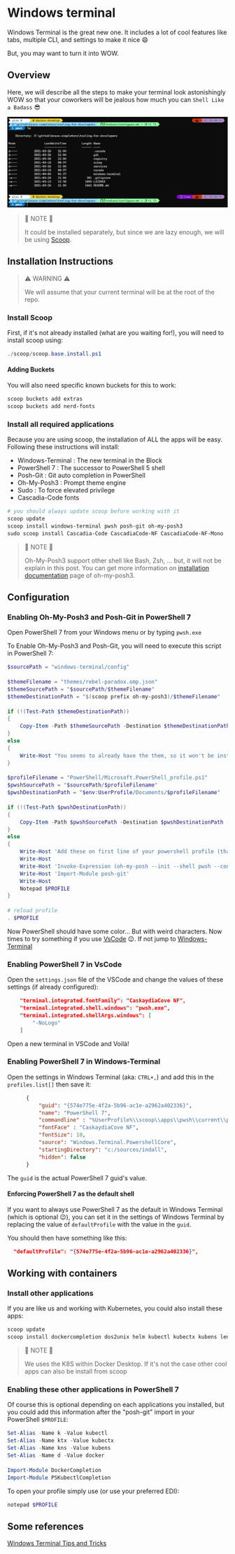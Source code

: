 # Windows terminal

Windows Terminal is the great new one. It includes a lot of cool features like tabs, multiple CLI, and settings to make it nice :smile:

But, you may want to turn it into WOW.

## Overview

Here, we will describe all the steps to make your terminal look astonishingly WOW so that your coworkers will be jealous how much you can `Shell Like a Badass` :sunglasses:

![WT Like a badass](images/wt-like-badass.png)

> :memo: NOTE :memo:
>
> It could be installed separately, but since we are lazy enough, we will be using [Scoop](../scoop/README.md).

## Installation Instructions

> :warning: WARNING :warning:
>
> We will assume that your current terminal will be at the root of the repo.

### Install Scoop

First, if it's not already installed (what are you waiting for!), you will need to install scoop using:

```powershell
./scoop/scoop.base.install.ps1
```

#### Adding Buckets

You will also need specific known buckets for this to work:

```powershell
scoop buckets add extras
scoop buckets add nerd-fonts
```

### Install all required applications

Because you are using scoop, the installation of ALL the apps will be easy. Following these instructions will install:

- Windows-Terminal : The new terminal in the Block
- PowerShell 7 : The successor to PowerShell 5 shell
- Posh-Git : Git auto completion in PowerShell
- Oh-My-Posh3 : Prompt theme engine
- Sudo : To force elevated privilege
- Cascadia-Code fonts

```powershell
# you should always update scoop before working with it
scoop update
scoop install windows-terminal pwsh posh-git oh-my-posh3
sudo scoop install Cascadia-Code CascadiaCode-NF CascadiaCode-NF-Mono
```

> :memo: NOTE :memo:
>
> Oh-My-Posh3 support other shell like Bash, Zsh, ... but, it will not be explain in this post. You can get more information on [installation documentation](https://ohmyposh.dev/docs/installation) page of oh-my-posh3.

## Configuration

### Enabling Oh-My-Posh3 and Posh-Git in PowerShell 7

Open PowerShell 7 from your Windows menu or by typing `pwsh.exe`

To Enable Oh-My-Posh3 and Posh-Git, you will need to execute this script in PowerShell 7:

```powershell
$sourcePath = "windows-terminal/config"

$themeFilename = "themes/rebel-paradox.omp.json"
$themeSourcePath = "$sourcePath/$themeFilename"
$themeDestinationPath = "$(scoop prefix oh-my-posh3)/$themeFilename"

if (!(Test-Path $themeDestinationPath))
{
    Copy-Item -Path $themeSourcePath -Destination $themeDestinationPath -Force -Recurse
}
else
{
    Write-Host "You seems to already have the them, so it won't be installed"
}

$profileFilename = "PowerShell/Microsoft.PowerShell_profile.ps1"
$pwshSourcePath = "$sourcePath/$profileFilename"
$pwshDestinationPath = "$env:UserProfile/Documents/$profileFilename"

if (!(Test-Path $pwshDestinationPath))
{
    Copy-Item -Path $pwshSourcePath -Destination $pwshDestinationPath -Force -Recurse
}
else
{
    Write-Host 'Add these on first line of your powershell profile (that will open):'
    Write-Host
    Write-Host 'Invoke-Expression (oh-my-posh --init --shell pwsh --config "$(scoop prefix oh-my-posh3)/themes/rebel-paradox.omp.json")'
    Write-Host 'Import-Module posh-git'
    Write-Host
    Notepad $PROFILE
}

# reload profile
. $PROFILE
```

Now PowerShell should have some color... But with weird characters. Now times to try something if you use [VsCode](#enabling-powershell-7-in-vscode) :wink:. If not jump to [Windows-Terminal](#enabling-powershell-7-in-windows-terminal)

### Enabling PowerShell 7 in VsCode

Open the `settings.json` file of the VSCode and change the values of these settings (if already configured):

```json
    "terminal.integrated.fontFamily": "CaskaydiaCove NF",
    "terminal.integrated.shell.windows": "pwsh.exe",
    "terminal.integrated.shellArgs.windows": [
        "-NoLogo"
    ]
```

Open a new terminal in VSCode and Voilà!

### Enabling PowerShell 7 in Windows-Terminal

Open the settings in Windows Terminal (aka: `CTRL+,`) and add this in the `profiles.list[]` then save it:

```json
      {
          "guid": "{574e775e-4f2a-5b96-ac1e-a2962a402336}",
          "name": "PowerShell 7",
          "commandline" : "%UserProfile%\\scoop\\apps\\pwsh\\current\\pwsh.exe",
          "fontFace" : "CaskaydiaCove NF",
          "fontSize": 10,
          "source": "Windows.Terminal.PowershellCore",
          "startingDirectory": "c:/sources/indall",
          "hidden": false
      }
```

The `guid` is the actual PowerShell 7 guid's value.

#### Enforcing PowerShell 7 as the default shell

If you want to always use PowerShell 7 as the default in Windows Terminal (which is optional :wink:), you can set it in the settings of Windows Terminal by replacing the value of `defaultProfile` with the value in the `guid`.

You should then have something like this:

```json
  "defaultProfile": "{574e775e-4f2a-5b96-ac1e-a2962a402336}",
```

## Working with containers

### Install other applications

If you are like us and working with Kubernetes, you could also install these apps:

```powershell
scoop update
scoop install dockercompletion dos2unix helm kubectl kubectx kubens lens pskubectlcompletion
```

> :memo: NOTE :memo:
>
> We uses the K8S within Docker Desktop. If it's not the case other cool apps can also be install from scoop

### Enabling these other applications in PowerShell 7

Of course this is optional depending on each applications you installed, but you could add this information after the "posh-git" import in your PowerShell `$PROFILE`:

```powershell
Set-Alias -Name k -Value kubectl
Set-Alias -Name ktx -Value kubectx
Set-Alias -Name kns -Value kubens
Set-Alias -Name d -Value docker

Import-Module DockerCompletion
Import-Module PSKubectlCompletion
```

To open your profile simply use (or use your preferred EDI):

```powershell
notepad $PROFILE
```

## Some references

[Windows Terminal Tips and Tricks](https://devblogs.microsoft.com/commandline/windows-terminal-tips-and-tricks/)
